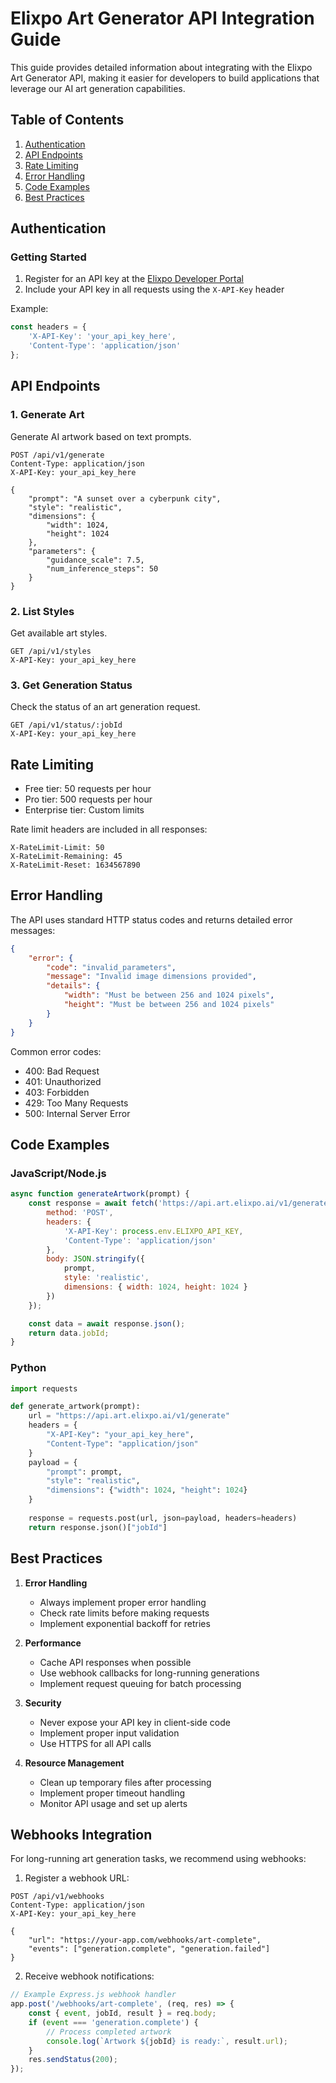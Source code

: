 # Elixpo Art Generator API Integration Guide

This guide provides detailed information about integrating with the Elixpo Art Generator API, making it easier for developers to build applications that leverage our AI art generation capabilities.

## Table of Contents
1. [Authentication](#authentication)
2. [API Endpoints](#api-endpoints)
3. [Rate Limiting](#rate-limiting)
4. [Error Handling](#error-handling)
5. [Code Examples](#code-examples)
6. [Best Practices](#best-practices)

## Authentication

### Getting Started
1. Register for an API key at the [Elixpo Developer Portal](https://art.elixpo.ai/developers)
2. Include your API key in all requests using the `X-API-Key` header

Example:
```javascript
const headers = {
    'X-API-Key': 'your_api_key_here',
    'Content-Type': 'application/json'
};
```

## API Endpoints

### 1. Generate Art
Generate AI artwork based on text prompts.

```http
POST /api/v1/generate
Content-Type: application/json
X-API-Key: your_api_key_here

{
    "prompt": "A sunset over a cyberpunk city",
    "style": "realistic",
    "dimensions": {
        "width": 1024,
        "height": 1024
    },
    "parameters": {
        "guidance_scale": 7.5,
        "num_inference_steps": 50
    }
}
```

### 2. List Styles
Get available art styles.

```http
GET /api/v1/styles
X-API-Key: your_api_key_here
```

### 3. Get Generation Status
Check the status of an art generation request.

```http
GET /api/v1/status/:jobId
X-API-Key: your_api_key_here
```

## Rate Limiting

- Free tier: 50 requests per hour
- Pro tier: 500 requests per hour
- Enterprise tier: Custom limits

Rate limit headers are included in all responses:
```http
X-RateLimit-Limit: 50
X-RateLimit-Remaining: 45
X-RateLimit-Reset: 1634567890
```

## Error Handling

The API uses standard HTTP status codes and returns detailed error messages:

```json
{
    "error": {
        "code": "invalid_parameters",
        "message": "Invalid image dimensions provided",
        "details": {
            "width": "Must be between 256 and 1024 pixels",
            "height": "Must be between 256 and 1024 pixels"
        }
    }
}
```

Common error codes:
- 400: Bad Request
- 401: Unauthorized
- 403: Forbidden
- 429: Too Many Requests
- 500: Internal Server Error

## Code Examples

### JavaScript/Node.js
```javascript
async function generateArtwork(prompt) {
    const response = await fetch('https://api.art.elixpo.ai/v1/generate', {
        method: 'POST',
        headers: {
            'X-API-Key': process.env.ELIXPO_API_KEY,
            'Content-Type': 'application/json'
        },
        body: JSON.stringify({
            prompt,
            style: 'realistic',
            dimensions: { width: 1024, height: 1024 }
        })
    });

    const data = await response.json();
    return data.jobId;
}
```

### Python
```python
import requests

def generate_artwork(prompt):
    url = "https://api.art.elixpo.ai/v1/generate"
    headers = {
        "X-API-Key": "your_api_key_here",
        "Content-Type": "application/json"
    }
    payload = {
        "prompt": prompt,
        "style": "realistic",
        "dimensions": {"width": 1024, "height": 1024}
    }
    
    response = requests.post(url, json=payload, headers=headers)
    return response.json()["jobId"]
```

## Best Practices

1. **Error Handling**
   - Always implement proper error handling
   - Check rate limits before making requests
   - Implement exponential backoff for retries

2. **Performance**
   - Cache API responses when possible
   - Use webhook callbacks for long-running generations
   - Implement request queuing for batch processing

3. **Security**
   - Never expose your API key in client-side code
   - Implement proper input validation
   - Use HTTPS for all API calls

4. **Resource Management**
   - Clean up temporary files after processing
   - Implement proper timeout handling
   - Monitor API usage and set up alerts

## Webhooks Integration

For long-running art generation tasks, we recommend using webhooks:

1. Register a webhook URL:
```http
POST /api/v1/webhooks
Content-Type: application/json
X-API-Key: your_api_key_here

{
    "url": "https://your-app.com/webhooks/art-complete",
    "events": ["generation.complete", "generation.failed"]
}
```

2. Receive webhook notifications:
```javascript
// Example Express.js webhook handler
app.post('/webhooks/art-complete', (req, res) => {
    const { event, jobId, result } = req.body;
    if (event === 'generation.complete') {
        // Process completed artwork
        console.log(`Artwork ${jobId} is ready:`, result.url);
    }
    res.sendStatus(200);
});
```